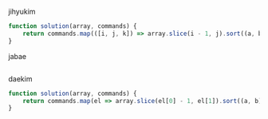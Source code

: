 jihyukim
```js
function solution(array, commands) {
    return commands.map(([i, j, k]) => array.slice(i - 1, j).sort((a, b) => a - b)[k - 1]);
}
```

jabae
```js

```

daekim
```js
function solution(array, commands) {
    return commands.map(el => array.slice(el[0] - 1, el[1]).sort((a, b) => a - b)[el[2] - 1])
}
```
